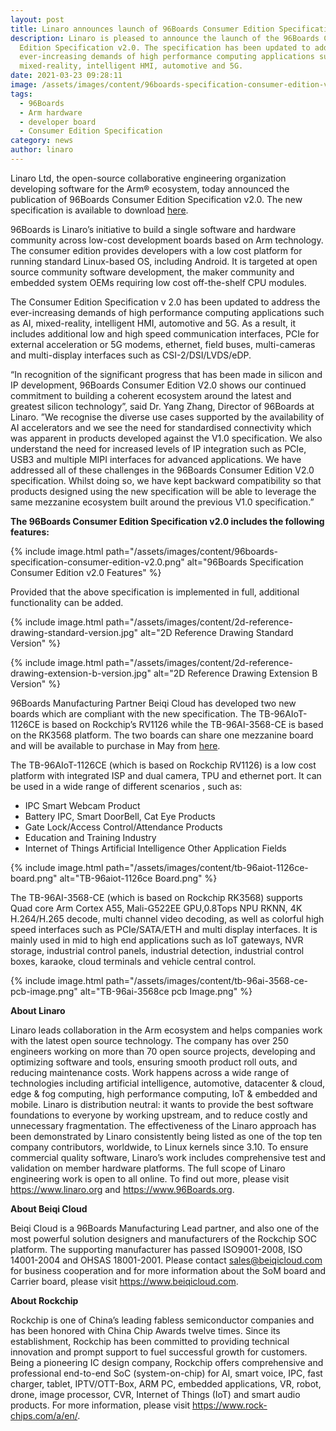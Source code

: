 ```yaml
---
layout: post
title: Linaro announces launch of 96Boards Consumer Edition Specification v2.0
description: Linaro is pleased to announce the launch of the 96Boards Consumer
  Edition Specification v2.0. The specification has been updated to address the
  ever-increasing demands of high performance computing applications such as AI,
  mixed-reality, intelligent HMI, automotive and 5G.
date: 2021-03-23 09:28:11
image: /assets/images/content/96boards-specification-consumer-edition-v2.jpg
tags:
  - 96Boards
  - Arm hardware
  - developer board
  - Consumer Edition Specification
category: news
author: linaro
---
```

Linaro Ltd, the open-source collaborative engineering organization developing software for the Arm® ecosystem, today announced the publication of 96Boards Consumer Edition Specification v2.0. The new specification is available to download [here](https://www.96boards.org/specifications/).

96Boards is Linaro’s initiative to build a single software and hardware community across low-cost development boards based on Arm technology. The consumer edition provides developers with a low cost platform for running standard Linux-based OS, including Android. It is targeted at open source community software development, the maker community and embedded system OEMs requiring low cost off-the-shelf CPU modules. 

The Consumer Edition Specification v 2.0 has been updated to address the ever-increasing demands of high performance computing applications such as AI, mixed-reality, intelligent HMI, automotive and 5G. As a result, it includes additional low and high speed communication interfaces, PCIe for external acceleration or 5G modems, ethernet, field buses, multi-cameras and multi-display interfaces such as CSI-2/DSI/LVDS/eDP.

“In recognition of the significant progress that has been made in silicon and IP development, 96Boards Consumer Edition V2.0 shows our continued commitment to building a coherent ecosystem around the latest and greatest silicon technology”, said Dr. Yang Zhang, Director of 96Boards at Linaro. ”We recognise the diverse use cases supported by the availability of AI accelerators and we see the need for standardised connectivity which was apparent in products developed against the V1.0 specification. We also understand the need for increased levels of IP integration such as PCIe, USB3 and multiple MIPI interfaces for advanced applications. We have addressed all of these challenges in the 96Boards Consumer Edition V2.0 specification. Whilst doing so, we have kept backward compatibility so that products designed using the new specification will be able to leverage the same mezzanine ecosystem built around the previous V1.0 specification.” 

**The 96Boards Consumer Edition Specification v2.0 includes the following features:**

{% include image.html path="/assets/images/content/96boards-specification-consumer-edition-v2.0.png" alt="96Boards Specification Consumer Edition v2.0 Features" %}

Provided that the above specification is implemented in full, additional functionality can be added. 

{% include image.html path="/assets/images/content/2d-reference-drawing-standard-version.jpg" alt="2D Reference Drawing Standard Version" %}

{% include image.html path="/assets/images/content/2d-reference-drawing-extension-b-version.jpg" alt="2D Reference Drawing Extension B Version" %}

96Boards Manufacturing Partner Beiqi Cloud has developed two new boards which are compliant with the new specification. The TB-96AIoT-1126CE is based on Rockchip’s RV1126 while the TB-96AI-3568-CE is based on the RK3568 platform. The two boards can share one mezzanine board and will be available to purchase in May from [here](https://www.beiqicloud.com).

The TB-96AIoT-1126CE (which is based on Rockchip RV1126) is a low cost platform with integrated ISP and dual camera, TPU and ethernet port.  It can be used in a wide range of different scenarios , such as:

* IPC Smart Webcam Product
* Battery IPC, Smart DoorBell, Cat Eye Products
* Gate Lock/Access Control/Attendance Products
* Education and Training Industry
* Internet of Things Artificial Intelligence Other Application Fields

{% include image.html path="/assets/images/content/tb-96aiot-1126ce-board.png" alt="TB-96aiot-1126ce Board.png" %}

The TB-96AI-3568-CE (which is based on Rockchip RK3568) supports Quad core Arm Cortex A55, Mali-G522EE GPU,0.8Tops NPU RKNN, 4K H.264/H.265 decode, multi channel video decoding, as well as colorful high speed interfaces such as PCIe/SATA/ETH and multi display interfaces. It is mainly used in mid to high end applications such as IoT gateways, NVR storage, industrial control panels, industrial detection, industrial control boxes, karaoke, cloud terminals and vehicle central control.

{% include image.html path="/assets/images/content/tb-96ai-3568-ce-pcb-image.png" alt="TB-96ai-3568ce pcb Image.png" %}

**About Linaro**

Linaro leads collaboration in the Arm ecosystem and helps companies work with the latest open source technology. The company has over 250 engineers working on more than 70 open source projects, developing and optimizing software and tools, ensuring smooth product roll outs, and reducing maintenance costs. Work happens across a wide range of technologies including artificial intelligence, automotive, datacenter & cloud, edge & fog computing, high performance computing, IoT & embedded and mobile. Linaro is distribution neutral: it wants to provide the best software foundations to everyone by working upstream, and to reduce costly and unnecessary fragmentation. The effectiveness of the Linaro approach has been demonstrated by Linaro consistently being listed as one of the top ten company contributors, worldwide, to Linux kernels since 3.10.
To ensure commercial quality software, Linaro’s work includes comprehensive test and validation on member hardware platforms. The full scope of Linaro engineering work is open to all online. To find out more, please visit <https://www.linaro.org> and <https://www.96Boards.org>.

**About Beiqi Cloud**

Beiqi Cloud is a 96Boards Manufacturing Lead partner, and also one of the most powerful solution designers and manufacturers of the Rockchip SOC platform. The supporting manufacturer has passed ISO9001-2008, ISO 14001-2004 and OHSAS 18001-2001. Please contact sales@beiqicloud.com for business cooperation and for more information about the SoM board and Carrier board, please visit [](https://www.beiqicloud.com)<https://www.beiqicloud.com>.

**About Rockchip**

Rockchip is one of China’s leading fabless semiconductor companies and has been honored with China Chip Awards twelve times. Since its establishment, Rockchip has been committed to providing technical innovation and prompt support to fuel successful growth for customers. Being a pioneering IC design company, Rockchip offers comprehensive and professional end-to-end SoC (system-on-chip) for AI, smart voice, IPC, fast charger, tablet, IPTV/OTT-Box, ARM PC, embedded applications, VR, robot, drone, image processor, CVR, Internet of Things (IoT) and smart audio products. For more information, please visit <https://www.rock-chips.com/a/en/>.